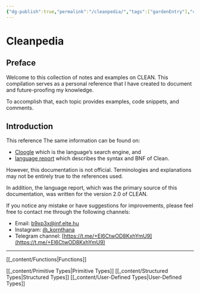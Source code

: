 ```yaml
---
{"dg-publish":true,"permalink":"/cleanpedia/","tags":["gardenEntry"],"created":"2023-06-20T18:37:36.378+02:00","updated":"2023-07-08T12:03:52.472+02:00"}
---
```


# Cleanpedia

## Preface

Welcome to this collection of notes and examples on CLEAN. 
This compilation serves as a personal reference that I have created to document and future-proofing my knowledge.

To accomplish that, each topic provides examples, code snippets, and comments.

## Introduction

This reference 
The same information can be found on:

- [Cloogle](https://cloogle.org/) which is the language’s search engine, and
- [language report](https://cloogle.org/doc/) which describes the syntax and BNF of Clean.

However, this documentation is not official.
Terminologies and explanations may not be entirely true to the references used.

In addition, the language report, which was the primary source of this documentation, was written for the version 2.0 of CLEAN.

If you notice any mistake or have suggestions for improvements, please feel free to contact me through the following channels:

- Email: [b9xp3x@inf.elte.hu](mailto:b9xp3x@inf.elte.hu)
- Instagram: [@\_kornthana](https://www.instagram.com/_kornthana/)
- Telegram channel: [https://t.me/+El6CtwOD8KxhYmU9](https://t.me/+El6CtwOD8KxhYmU9)

---


[[_content/Functions\|Functions]]

[[_content/Primitive Types\|Primitive Types]]
[[_content/Structured Types\|Structured Types]]
[[_content/User-Defined Types\|User-Defined Types]]